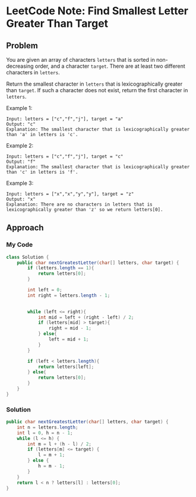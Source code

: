 # LeetCode Note: Find Smallest Letter Greater Than Target

## Problem 

You are given an array of characters `letters` that is sorted in non-decreasing order, and a character `target`. There are at least two different characters in `letters`.

Return the smallest character in `letters` that is lexicographically greater than `target`. If such a character does not exist, return the first character in `letters`.

 

Example 1:
```
Input: letters = ["c","f","j"], target = "a"
Output: "c"
Explanation: The smallest character that is lexicographically greater than 'a' in letters is 'c'.
```

Example 2:
```
Input: letters = ["c","f","j"], target = "c"
Output: "f"
Explanation: The smallest character that is lexicographically greater than 'c' in letters is 'f'.
```

Example 3:
```
Input: letters = ["x","x","y","y"], target = "z"
Output: "x"
Explanation: There are no characters in letters that is lexicographically greater than 'z' so we return letters[0].
```



## Approach

### My Code

```java
class Solution {
    public char nextGreatestLetter(char[] letters, char target) {
        if (letters.length == 1){
            return letters[0];
        }

        int left = 0;
        int right = letters.length - 1;
        

        while (left <= right){
            int mid = left + (right - left) / 2;
            if (letters[mid] > target){
                right = mid - 1;
            } else{
                left = mid + 1;
            }
        }

        if (left < letters.length){
            return letters[left];
        } else{
            return letters[0];
        }
    }
}
```

### Solution

```java
public char nextGreatestLetter(char[] letters, char target) {
    int n = letters.length;
    int l = 0, h = n - 1;
    while (l <= h) {
        int m = l + (h - l) / 2;
        if (letters[m] <= target) {
            l = m + 1;
        } else {
            h = m - 1;
        }
    }
    return l < n ? letters[l] : letters[0];
}
```
